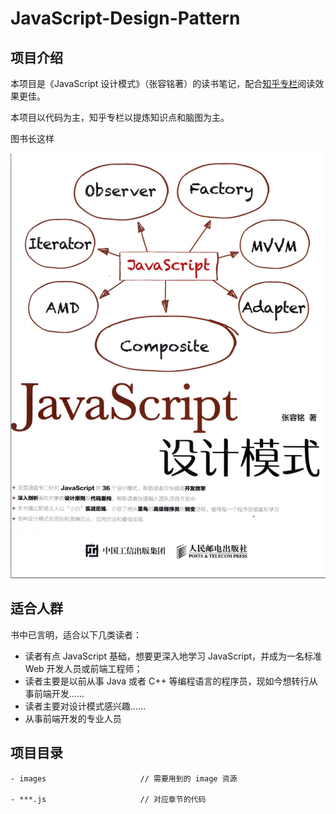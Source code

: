 <!--
 * @Author: Miya Wang
 * @Date: 2022-02-14 15:07:37
 * @LastEditors: Miya Wang
 * @LastEditTime: 2022-02-17 18:01:54
 * @Description: 项目说明
-->
# JavaScript-Design-Pattern

## 项目介绍

本项目是《JavaScript 设计模式》（张容铭著）的读书笔记，配合[知乎专栏](https://www.zhihu.com/column/c_1066761682327691264)阅读效果更佳。

本项目以代码为主，知乎专栏以提炼知识点和脑图为主。

图书长这样

<img src="./images/book-cover.png"/>

## 适合人群

书中已言明，适合以下几类读者：

- 读者有点 JavaScript 基础，想要更深入地学习 JavaScript，并成为一名标准 Web 开发人员或前端工程师；
- 读者主要是以前从事 Java 或者 C++ 等编程语言的程序员，现如今想转行从事前端开发……
- 读者主要对设计模式感兴趣……
- 从事前端开发的专业人员

## 项目目录

```
- images                     // 需要用到的 image 资源

- ***.js                     // 对应章节的代码

```
